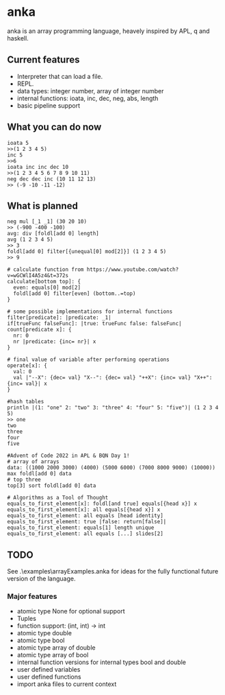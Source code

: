 # anka

anka is an array programming language, heavely inspired by APL, q and haskell.

## Current features
* Interpreter that can load a file.
* REPL.
* data types: integer number, array of integer number
* internal functions: ioata, inc, dec, neg, abs, length
* basic pipeline support

## What you can do now
```
ioata 5
>>(1 2 3 4 5)
inc 5
>>6
ioata inc inc dec 10
>>(1 2 3 4 5 6 7 8 9 10 11)
neg dec dec inc (10 11 12 13)
>> (-9 -10 -11 -12)
```

## What is planned
```
neg mul [_1 _1] (30 20 10)
>> (-900 -400 -100)
avg: div [foldl[add 0] length]
avg (1 2 3 4 5)
>> 3
foldl[add 0] filter[{unequal[0] mod[2]}] (1 2 3 4 5)
>> 9

# calculate function from https://www.youtube.com/watch?v=wGCWlI4A5z4&t=372s
calculate[bottom top]: {
  even: equals[0] mod[2]
  foldl[add 0] filter[even] (bottom..=top)
}

# some possible implementations for internal functions
filter[predicate]: |predicate: _1|
if[trueFunc falseFunc]: |true: trueFunc false: falseFunc|
count[predicate x]: {
  nr: 0
  nr |predicate: {inc= nr}| x
}

# final value of variable after performing operations
operate[x]: {
  val: 0
  val |"--X": {dec= val} "X--": {dec= val} "++X": {inc= val} "X++": {inc= val}| x
}

#hash tables
println |(1: "one" 2: "two" 3: "three" 4: "four" 5: "five")| (1 2 3 4 5)
>> one
two
three
four
five

#Advent of Code 2022 in APL & BQN Day 1!
# array of arrays
data: ((1000 2000 3000) (4000) (5000 6000) (7000 8000 9000) (10000))
max foldl[add 0] data
# top three
top[3] sort foldl[add 0] data

# Algorithms as a Tool of Thought
equals_to_first_element[x]: foldl[and true] equals[{head x}] x
equals_to_first_element[x]: all equals[{head x}] x
equals_to_first_element: all equals [head identity]
equals_to_first_element: true |false: return[false]|
equals_to_first_element: equals[1] length unique
equals_to_first_element: all equals [...] slides[2]
```
## TODO

See .\examples\arrayExamples.anka for ideas for the fully functional future version of the language.

### Major features

* atomic type None for optional support
* Tuples
* function support: (int, int) -> int
* atomic type double
* atomic type bool
* atomic type array of double
* atomic type array of bool
* internal function versions for internal types bool and double
* user defined variables
* user defined functions
* import anka files to current context
